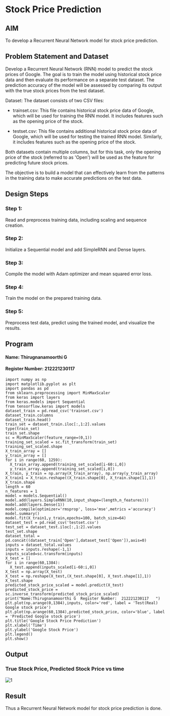 # Stock Price Prediction

## AIM

To develop a Recurrent Neural Network model for stock price prediction.

## Problem Statement and Dataset

Develop a Recurrent Neural Network (RNN) model to predict the stock prices of Google. The goal is to train the model using historical stock price data and then evaluate its performance on a separate test dataset. The prediction accuracy of the model will be assessed by comparing its output with the true stock prices from the test dataset.

Dataset:
The dataset consists of two CSV files:

* trainset.csv: This file contains historical stock price data of Google, which will be used for training the RNN model. It includes features such as the opening price of the stock.

*   testset.csv: This file contains additional historical stock price data of Google, which will be used for testing the trained RNN model. Similarly, it includes features such as the opening price of the stock.

Both datasets contain multiple columns, but for this task, only the opening price of the stock (referred to as 'Open') will be used as the feature for predicting future stock prices.

The objective is to build a model that can effectively learn from the patterns in the training data to make accurate predictions on the test data.

## Design Steps

### Step 1:
Read and preprocess training data, including scaling and sequence creation.

### Step 2:
Initialize a Sequential model and add SimpleRNN and Dense layers.

### Step 3:
Compile the model with Adam optimizer and mean squared error loss.
### Step 4:
Train the model on the prepared training data.
### Step 5:
Preprocess test data, predict using the trained model, and visualize the results.

## Program
#### Name: Thirugnanamoorthi G
#### Register Number: 212221230117

```
import numpy as np
import matplotlib.pyplot as plt
import pandas as pd
from sklearn.preprocessing import MinMaxScaler
from keras import layers
from keras.models import Sequential
from tensorflow.keras import models
dataset_train = pd.read_csv('trainset.csv')
dataset_train.columns
dataset_train.head()
train_set = dataset_train.iloc[:,1:2].values
type(train_set)
train_set.shape
sc = MinMaxScaler(feature_range=(0,1))
training_set_scaled = sc.fit_transform(train_set)
training_set_scaled.shape
X_train_array = []
y_train_array = []
for i in range(60, 1259):
  X_train_array.append(training_set_scaled[i-60:i,0])
  y_train_array.append(training_set_scaled[i,0])
X_train, y_train = np.array(X_train_array), np.array(y_train_array)
X_train1 = X_train.reshape((X_train.shape[0], X_train.shape[1],1))
X_train.shape
length = 60
n_features = 1
model = models.Sequential()
model.add(layers.SimpleRNN(10,input_shape=(length,n_features)))
model.add(layers.Dense(1))
model.compile(optimizer='rmsprop', loss='mse',metrics ='accuracy')
model.summary()
model.fit(X_train1,y_train,epochs=100, batch_size=64)
dataset_test = pd.read_csv('testset.csv')
test_set = dataset_test.iloc[:,1:2].values
test_set.shape
dataset_total = pd.concat((dataset_train['Open'],dataset_test['Open']),axis=0)
inputs = dataset_total.values
inputs = inputs.reshape(-1,1)
inputs_scaled=sc.transform(inputs)
X_test = []
for i in range(60,1384):
  X_test.append(inputs_scaled[i-60:i,0])
X_test = np.array(X_test)
X_test = np.reshape(X_test,(X_test.shape[0], X_test.shape[1],1))
X_test.shape
predicted_stock_price_scaled = model.predict(X_test)
predicted_stock_price = sc.inverse_transform(predicted_stock_price_scaled)
print("Name:Thirugnanamoorthi G  Register Number:  212221230117   ")
plt.plot(np.arange(0,1384),inputs, color='red', label = 'Test(Real) Google stock price')
plt.plot(np.arange(60,1384),predicted_stock_price, color='blue', label = 'Predicted Google stock price')
plt.title('Google Stock Price Prediction')
plt.xlabel('Time')
plt.ylabel('Google Stock Price')
plt.legend()
plt.show()
```

## Output

### True Stock Price, Predicted Stock Price vs time

![1](https://github.com/user-attachments/assets/2ea6f689-2035-41c9-83da-1f0aff3acc8a)




## Result

Thus a Recurrent Neural Network model for stock price prediction is done.
